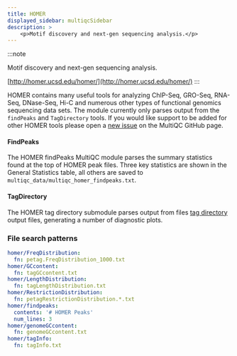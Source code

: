 ```yaml
---
title: HOMER
displayed_sidebar: multiqcSidebar
description: >
    <p>Motif discovery and next-gen sequencing analysis.</p>
---
```


<!--
~~~~~ DO NOT EDIT ~~~~~
This file is autogenerated from the MultiQC module python docstring.
Do not edit the markdown, it will be overwritten.

File path for the source of this content: multiqc/modules/homer/homer.py
~~~~~~~~~~~~~~~~~~~~~~~
-->

:::note
<p>Motif discovery and next-gen sequencing analysis.</p>

[http://homer.ucsd.edu/homer/](http://homer.ucsd.edu/homer/)
:::

HOMER contains many useful tools for analyzing ChIP-Seq, GRO-Seq, RNA-Seq, DNase-Seq, Hi-C and numerous
other types of functional genomics sequencing data sets. The module currently only parses output from the
`findPeaks` and `TagDirectory` tools. If you would like support to be added for other HOMER tools please
open a [new issue](https://github.com/MultiQC/MultiQC/issues/new) on the MultiQC GitHub page.

#### FindPeaks

The HOMER findPeaks MultiQC module parses the summary statistics found at the top
of HOMER peak files. Three key statistics are shown in the General Statistics table,
all others are saved to `multiqc_data/multiqc_homer_findpeaks.txt`.

#### TagDirectory

The HOMER tag directory submodule parses output from files
[tag directory](http://homer.ucsd.edu/homer/ngs/tagDir.html) output files, generating
a number of diagnostic plots.

### File search patterns

```yaml
homer/FreqDistribution:
  fn: petag.FreqDistribution_1000.txt
homer/GCcontent:
  fn: tagGCcontent.txt
homer/LengthDistribution:
  fn: tagLengthDistribution.txt
homer/RestrictionDistribution:
  fn: petagRestrictionDistribution.*.txt
homer/findpeaks:
  contents: '# HOMER Peaks'
  num_lines: 3
homer/genomeGCcontent:
  fn: genomeGCcontent.txt
homer/tagInfo:
  fn: tagInfo.txt
```
    
